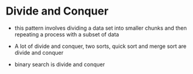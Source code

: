 # Divide and Conquer

- this pattern involves dividing a data set into smaller chunks and then repeating a process with a subset of data

- A lot of divide and conquer, two sorts, quick sort and merge sort are divide and conquer
- binary search is divide and conquer
